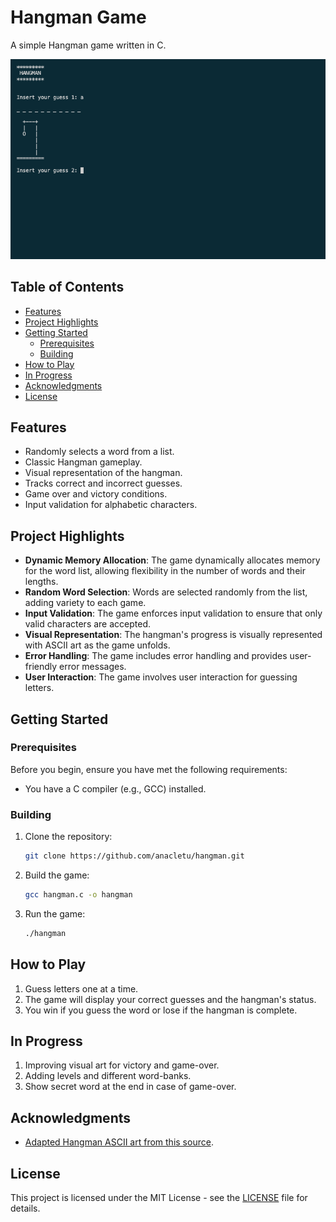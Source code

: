 # Hangman Game

A simple Hangman game written in C.

![Hangman Screenshot](screenshot.png)

## Table of Contents
- [Features](#features)
- [Project Highlights](#project-highlights)
- [Getting Started](#getting-started)
  - [Prerequisites](#prerequisites)
  - [Building](#building)
- [How to Play](#how-to-play)
- [In Progress](#in-progress)
- [Acknowledgments](#acknowledgments)
- [License](#license)

## Features

- Randomly selects a word from a list.
- Classic Hangman gameplay.
- Visual representation of the hangman.
- Tracks correct and incorrect guesses.
- Game over and victory conditions.
- Input validation for alphabetic characters.

## Project Highlights

- **Dynamic Memory Allocation**: The game dynamically allocates memory for the word list, allowing flexibility in the number of words and their lengths.
- **Random Word Selection**: Words are selected randomly from the list, adding variety to each game.
- **Input Validation**: The game enforces input validation to ensure that only valid characters are accepted.
- **Visual Representation**: The hangman's progress is visually represented with ASCII art as the game unfolds.
- **Error Handling**: The game includes error handling and provides user-friendly error messages.
- **User Interaction**: The game involves user interaction for guessing letters.

## Getting Started

### Prerequisites

Before you begin, ensure you have met the following requirements:

- You have a C compiler (e.g., GCC) installed.

### Building

1. Clone the repository:

   ```sh
   git clone https://github.com/anacletu/hangman.git
   ```

2. Build the game:

   ```sh
   gcc hangman.c -o hangman
   ```

3. Run the game:

   ```sh
   ./hangman
   ```

## How to Play

1. Guess letters one at a time.
2. The game will display your correct guesses and the hangman's status.
3. You win if you guess the word or lose if the hangman is complete.

## In Progress

1. Improving visual art for victory and game-over.
2. Adding levels and different word-banks.
3. Show secret word at the end in case of game-over.

## Acknowledgments

- [Adapted Hangman ASCII art from this source](https://gist.github.com/chrishorton/8510732aa9a80a03c829b09f12e20d9c).

## License

This project is licensed under the MIT License - see the [LICENSE](LICENSE) file for details.